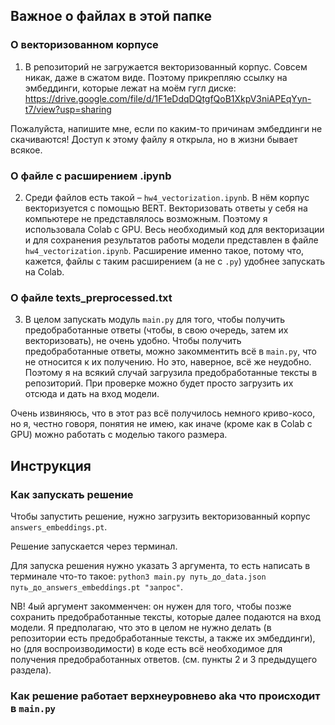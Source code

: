 ## Важное о файлах в этой папке

### О векторизованном корпусе

1. В репозиторий не загружается векторизованный корпус. Совсем никак, даже в сжатом виде. Поэтому прикрепляю ссылку на эмбеддинги, которые лежат на моём гугл диске: https://drive.google.com/file/d/1F1eDdqDQtgfQoB1XkpV3niAPEqYyn-t7/view?usp=sharing

Пожалуйста, напишите мне, если по каким-то причинам эмбеддинги не скачиваются! Доступ к этому файлу я открыла, но в жизни бывает всякое.

### О файле с расширением .ipynb

2. Среди файлов есть такой – `hw4_vectorization.ipynb`. В нём корпус векторизуется с помощью BERT. Векторизовать ответы у себя на компьютере не представлялось возможным. Поэтому я использовала Colab с GPU. Весь необходимый код для векторизации и для сохранения результатов работы модели представлен в файле `hw4_vectorization.ipynb`. Расширение именно такое, потому что, кажется, файлы с таким расширением (а не с `.py`) удобнее запускать на Colab.

### О файле texts_preprocessed.txt

3. В целом запускать модуль `main.py` для того, чтобы получить предобработанные ответы (чтобы, в свою очередь, затем их векторизовать), не очень удобно. Чтобы получить предобработанные ответы, можно закомментить всё в `main.py`, что не относится к их получению. Но это, наверное, всё же неудобно. Поэтому я на всякий случай загрузила предобработанные тексты в репозиторий. При проверке можно будет просто загрузить их отсюда и дать на вход модели.

Очень извиняюсь, что в этот раз всё получилось немного криво-косо, но я, честно говоря, понятия не имею, как иначе (кроме как в Colab с GPU) можно работать с моделью такого размера.

## Инструкция

### Как запускать решение

Чтобы запустить решение, нужно загрузить векторизованный корпус `answers_embeddings.pt`.

Решение запускается через терминал.

Для запуска решения нужно указать 3 аргумента, то есть написать в терминале что-то такое: `python3 main.py путь_до_data.json путь_до_answers_embeddings.pt "запрос"`.

NB! 4ый аргумент закомменчен: он нужен для того, чтобы позже сохранить предобработанные тексты, которые далее подаются на вход модели. Я предполагаю, что это в целом не нужно делать (в репозитории есть предобработанные тексты, а также их эмбеддинги), но (для воспроизводимости) в коде есть всё необходимое для получения предобработанных ответов. (см. пункты 2 и 3 предыдущего раздела).

### Как решение работает верхнеуровнево aka что происходит в `main.py`

